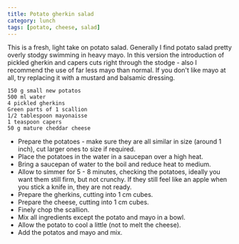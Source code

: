 ```yaml
---
title: Potato gherkin salad
category: lunch
tags: [potato, cheese, salad]
---
```


This is a fresh, light take on potato salad. Generally I find potato salad pretty overly stodgy swimming in heavy mayo. In this version the introduction of pickled gherkin and capers cuts right through the stodge - also I recommend the use of far less mayo than normal. If you don't like mayo at all, try replacing it with a mustard and balsamic dressing.

	150 g small new potatos
	500 ml water
	4 pickled gherkins
	Green parts of 1 scallion
	1/2 tablespoon mayonaisse
	1 teaspoon capers
	50 g mature cheddar cheese
	
* Prepare the potatoes - make sure they are all similar in size (around 1 inch), cut larger ones to size if required.
* Place the potatoes in the water in a saucepan over a high heat.
* Bring a saucepan of water to the boil and reduce heat to medium.
* Allow to simmer for 5 - 8 minutes, checking the potatoes, ideally you want them still firm, but not crunchy. If they still feel like an apple when you stick a knife in, they are not ready.
* Prepare the gherkins, cutting into 1 cm cubes.
* Prepare the cheese, cutting into 1 cm cubes.
* Finely chop the scallion.
* Mix all ingredients except the potato and mayo in a bowl.
* Allow the potato to cool a little (not to melt the cheese).
* Add the potatos and mayo and mix.
